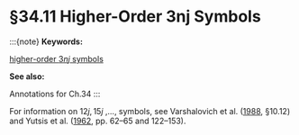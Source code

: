 # §34.11 Higher-Order 3⁢n⁢j Symbols

:::{note}
**Keywords:**

[higher-order $3nj$ symbols](http://dlmf.nist.gov/search/search?q=higher-order%203nj%20symbols)

**See also:**

Annotations for Ch.34
:::

For information on $12j,15j$ ,…, symbols, see Varshalovich et al. ([1988](./bib/V.html#bib2323 "Quantum Theory of Angular Momentum"), §10.12) and Yutsis et al. ([1962](./bib/Y.html#bib2476 "Mathematical Apparatus of the Theory of Angular Momentum"), pp. 62–65 and 122–153).
